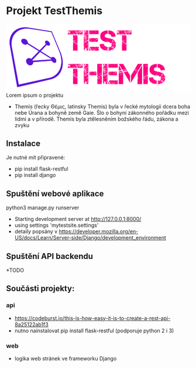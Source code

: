 # Projekt TestThemis

![](images/logo.png)
Lorem ipsum o projektu
* Themis (řecky Θέμις, latinsky Themis) byla v řecké mytologii dcera boha nebe Úrana a bohyně země Gaie. Šlo o bohyni zákonného pořádku mezi lidmi a v přírodě. Themis byla ztělesněním božského řádu, zákona a zvyku

## Instalace

Je nutné mít připravené:
- pip install flask-restful
- pip install django

## Spuštění webové aplikace
python3 manage.py runserver
* Starting development server at http://127.0.0.1:8000/
* using settings 'mytestsite.settings'
* detaily popsány v https://developer.mozilla.org/en-US/docs/Learn/Server-side/Django/development_environment

## Spuštění API backendu
*TODO

## Součásti projekty:

### api
* https://codeburst.io/this-is-how-easy-it-is-to-create-a-rest-api-8a25122ab1f3
* nutno nainstalovat pip install flask-restful (podporuje python 2 i 3)

### web
* logika web stránek ve frameworku Django
